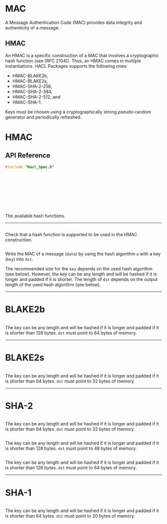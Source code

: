 # MAC

A Message Authentication Code (MAC) provides data integrity and authenticity of a message.

## HMAC

An HMAC is a specific construction of a MAC that involves a cryptographic hash function (see [RFC 2104]).
Thus, an HMAC comes in multiple instantiations.
HACL Packages supports the following ones:

* HMAC-BLAKE2b,
* HMAC-BLAKE2s,
* HMAC-SHA-2-256,
* HMAC-SHA-2-384,
* HMAC-SHA-2-512, and
* HMAC-SHA-1.

Keys must be chosen using a cryptographically strong pseudo-random generator and periodically refreshed.

# HMAC

## API Reference

```C
#include "Hacl_Spec.h"
```

```{doxygentypedef} Spec_Hash_Definitions_hash_alg
```

```{doxygendefine} Spec_Hash_Definitions_SHA2_224
```

```{doxygendefine} Spec_Hash_Definitions_SHA2_256
```

```{doxygendefine} Spec_Hash_Definitions_SHA2_384
```

```{doxygendefine} Spec_Hash_Definitions_SHA2_512
```

```{doxygendefine} Spec_Hash_Definitions_SHA1
```

```{doxygendefine} Spec_Hash_Definitions_MD5
```

```{doxygendefine} Spec_Hash_Definitions_Blake2S
```

```{doxygendefine} Spec_Hash_Definitions_Blake2B
```

The available hash functions.

--------------------------------------------------------------------------------

```{doxygenfunction} EverCrypt_HMAC_is_supported_alg
```

Check that a hash function is supported to be used in the HMAC construction.

```{doxygenfunction} EverCrypt_HMAC_compute
```

Write the MAC of a message (`data`) by using the hash algorithm `a` with a key (`key`) into `dst`.
 
The recommended size for the `key` depends on the used hash algorithm (see below).
However, the key can be any length and will be hashed if it is longer and padded if it is shorter.
The length of `dst` depends on the output length of the used hash algorithm (see below).

--------------------------------------------------------------------------------

# BLAKE2b

```{doxygenfunction} EverCrypt_HMAC_compute_blake2b
```

The key can be any length and will be hashed if it is longer and padded if it is shorter than 128 bytes.
`dst` must point to 64 bytes of memory.

--------------------------------------------------------------------------------

# BLAKE2s


```{doxygenfunction} EverCrypt_HMAC_compute_blake2s
```

The key can be any length and will be hashed if it is longer and padded if it is shorter than 64 bytes.
`dst` must point to 32 bytes of memory.

--------------------------------------------------------------------------------

# SHA-2

```{doxygenfunction} EverCrypt_HMAC_compute_sha2_256
```

The key can be any length and will be hashed if it is longer and padded if it is shorter than 64 bytes.
`dst` must point to 32 bytes of memory.

```{doxygenfunction} EverCrypt_HMAC_compute_sha2_384
```

The key can be any length and will be hashed if it is longer and padded if it is shorter than 128 bytes.
`dst` must point to 48 bytes of memory.

```{doxygenfunction} EverCrypt_HMAC_compute_sha2_512
```

The key can be any length and will be hashed if it is longer and padded if it is shorter than 128 bytes.
`dst` must point to 64 bytes of memory.

--------------------------------------------------------------------------------

# SHA-1

```{doxygenfunction} EverCrypt_HMAC_compute_sha1
```

The key can be any length and will be hashed if it is longer and padded if it is shorter than 64 bytes.
`dst` must point to 20 bytes of memory.
